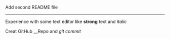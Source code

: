 Add second README file 

***

Experience with some text editor like **strong** text and _italic_

Creat GitHub __Repo and _git commit_


